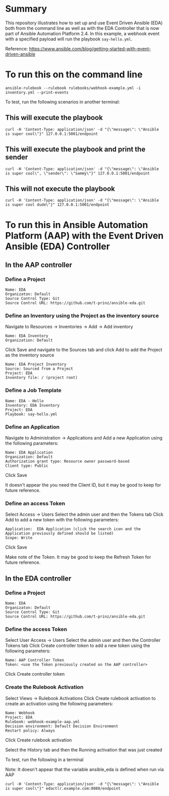 # Summary

This repository illustrates how to set up and use Event Driven Ansible (EDA) both from the command line as well as with the EDA Controller that is now part of Ansible Automation Platform 2.4.  In this example, a webhook event with a specified payload will run the playbook `say-hello.yml`.

Reference: https://www.ansible.com/blog/getting-started-with-event-driven-ansible

# To run this on the command line

`ansible-rulebook --rulebook rulebooks/webhook-example.yml -i inventory.yml --print-events`

To test, run the following scenarios in another terminal:

## This will execute the playbook

`curl -H 'Content-Type: application/json' -d "{\"message\": \"Ansible is super cool\"}" 127.0.0.1:5001/endpoint`

## This will execute the playbook and print the sender

`curl -H 'Content-Type: application/json' -d "{\"message\": \"Ansible is super cool\", \"sender\": \"Sammy\"}" 127.0.0.1:5001/endpoint`

## This will not execute the playbook

`curl -H 'Content-Type: application/json' -d "{\"message\": \"Ansible is super cool dude\"}" 127.0.0.1:5001/endpoint`

# To run this in Ansible Automation Platform (AAP) with the Event Driven Ansible (EDA) Controller

## In the AAP controller

### Define a Project

```
Name: EDA
Organizaton: Default
Source Control Type: Git
Source Control URL: https://github.com/t-prinz/ansible-eda.git
```

### Define an Inventory using the Project as the inventory source

Navigate to Resources -> Inventories -> Add -> Add inventory

```
Name: EDA Inventory
Organization: Default
```

Click Save and navigate to the Sources tab and click Add to add the Project as the inventory source

```
Name: EDA Project Inventory
Source: Sourced from a Project
Project: EDA
Inventory file: / (project root)
```

### Define a Job Template

```
Name: EDA - Hello
Inventory: EDA Inventory
Project: EDA
Playbook: say-hello.yml
```

### Define an Application

Navigate to Administration -> Applications and Add a new Application using the following parameters:

```
Name: EDA Application
Organization: Default
Authorization grant type: Resource owner password-based
Client type: Public
```

Click Save

It doesn't appear the you need the Client ID, but it may be good to keep for future reference.

### Define an access Token

Select Access -> Users 
Select the admin user and then the Tokens tab
Click Add to add a new token with the following parameters:

```
Application:  EDA Application (click the search icon and the Application previously defined should be listed)
Scope: Write
```

Click Save

Make note of the Token.  It may be good to keep the Refresh Token for future reference.

## In the EDA controller

### Define a Project

```
Name: EDA
Organizaton: Default
Source Control Type: Git
Source Control URL: https://github.com/t-prinz/ansible-eda.git
```

### Define the access Token

Select User Access -> Users
Select the admin user and then the Controller Tokens tab
Click Create controller token to add a new token using the following parameters:

```
Name: AAP Controller Token
Token: <use the Token previously created on the AAP controller>
```

Click Create controller token

### Create the Rulebook Activation

Select Views -> Rulebook Activations
Click Create rulebook activation to create an activation using the following parameters:

```
Name: Webhook
Project: EDA
Rulebook: webhook-example-aap.yml
Decision environment: Default Decision Environment
Restart policy: Always
```

Click Create rulebook activation

Select the History tab and then the Running activation that was just created

To test, run the following in a terminal

Note:  It doesn't appear that the variable ansible_eda is defined when run via AAP

`curl -H 'Content-Type: application/json' -d "{\"message\": \"Ansible is super cool\"}" edactlr.example.com:8080/endpoint`
